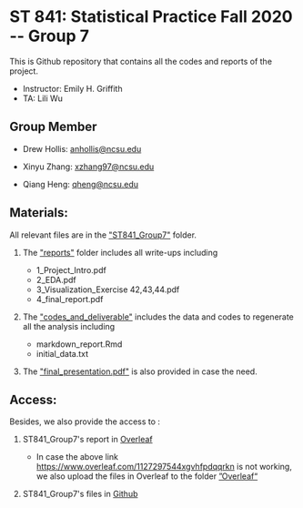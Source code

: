 # ST 841: Statistical Practice Fall 2020 -- Group 7
This is Github repository that contains all the codes and reports of the project.

* Instructor: Emily H. Griffith 
* TA:  Lili Wu

## Group Member 

* Drew Hollis: anhollis@ncsu.edu

* Xinyu Zhang: xzhang97@ncsu.edu

* Qiang Heng: qheng@ncsu.edu

## Materials:

All relevant files are in the ["ST841_Group7"](https://github.com/xinyuz1996/TAA_Consulting/tree/master/ST841_Group7) folder.

1. The ["reports"](https://github.com/xinyuz1996/TAA_Consulting/tree/master/ST841_Group7/reports) folder includes all write-ups including
	- 1_Project_Intro.pdf
	- 2_EDA.pdf
	- 3_Visualization_Exercise 42,43,44.pdf
	- 4_final_report.pdf

2. The ["codes_and_deliverable"](https://github.com/xinyuz1996/TAA_Consulting/tree/master/ST841_Group7/codes_and_deliverable) includes the data and codes to regenerate all the analysis including
	- markdown_report.Rmd
	- initial_data.txt

3. The ["final_presentation.pdf"](https://github.com/xinyuz1996/TAA_Consulting/blob/master/ST841_Group7/final_presentation.pdf) is also provided in case the need.

## Access:

Besides, we also provide the access to :

1. ST841_Group7's report in [Overleaf](https://www.overleaf.com/1127297544xgvhfpdqqrkn) 

 	* In case the above link https://www.overleaf.com/1127297544xgvhfpdqqrkn is not working, we also upload the files in Overleaf to the folder [”Overleaf“](https://github.com/xinyuz1996/TAA_Consulting/tree/master/ST841_Group7/Overleaf)
	
2. ST841_Group7's files in [Github](https://github.com/xinyuz1996/TAA_Consulting/tree/master/ST841_Group7) 
